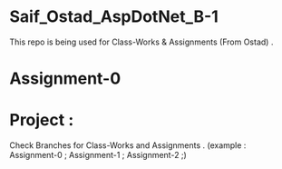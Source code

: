 # Saif_Ostad_AspDotNet_B-1
This repo is being used for Class-Works & Assignments (From Ostad) .


# Assignment-0
# Project : 


Check Branches for Class-Works and Assignments .
(example : Assignment-0 ; Assignment-1 ; Assignment-2 ;)

